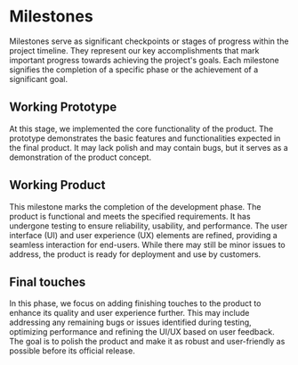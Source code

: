# Milestones

Milestones serve as significant checkpoints or stages of progress within the project timeline. They represent our
key accomplishments that mark important progress towards achieving the project's goals. Each
milestone signifies the completion of a specific phase or the achievement of a significant goal.

## Working Prototype

At this stage, we implemented the core functionality of the product. The prototype demonstrates
the basic features and functionalities expected in the final product. It may lack polish and may contain bugs, but it
serves as a demonstration of the product concept.

## Working Product

This milestone marks the completion of the development phase. The product is functional and meets the
specified requirements. It has undergone testing to ensure reliability, usability, and performance. The user
interface (UI) and user experience (UX) elements are refined, providing a seamless interaction for end-users. While
there may still be minor issues to address, the product is ready for deployment and use by customers.

## Final touches

In this phase, we focus on adding finishing touches to the product to enhance its quality and user
experience further. This may include addressing any remaining bugs or issues identified during testing, optimizing
performance and refining the UI/UX based on user feedback.
The goal is to polish the product and make it as robust and user-friendly as possible before its official release.